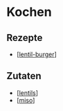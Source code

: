 # Kochen

## Rezepte

- [[lentil-burger]]

## Zutaten

- [[lentils]] 
- [[miso]] 

[//begin]: # "Autogenerated link references for markdown compatibility"
[lentil-burger]: recipes/lentil-burger "Linsenburger"
[lentils]: ingredient/lentils "Linsen"
[miso]: ingredient/miso "Miso"
[//end]: # "Autogenerated link references"